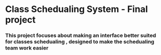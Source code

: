 # Class Schedualing System - Final project
### This project focuses about making an interface better suited for classes schedualing , designed to make the schedualing team work easier
